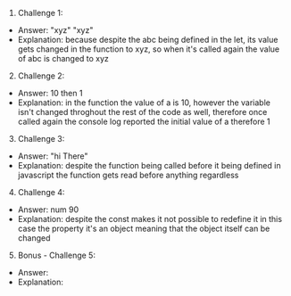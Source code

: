 1. Challenge 1:
  - Answer: "xyz" "xyz"
  - Explanation: because despite the abc being defined in the let, its value gets changed in the function to xyz, so when it's called again the value of abc is changed to xyz 


2. Challenge 2:
  - Answer: 10 then 1 
  - Explanation: in the function the value of a is 10, however the variable isn't changed throghout the rest of the code as well, therefore once called again the console log reported the initial value of a therefore 1 


3. Challenge 3:
  - Answer: "hi There" 
  - Explanation: despite the function being called before it being defined in javascript the function gets read before anything regardless 


4. Challenge 4:
  - Answer: num 90
  - Explanation: despite the const makes it not possible to redefine it in this case the property it's an object meaning that the object itself can be changed 


5. Bonus - Challenge 5:
  - Answer:
  - Explanation:
